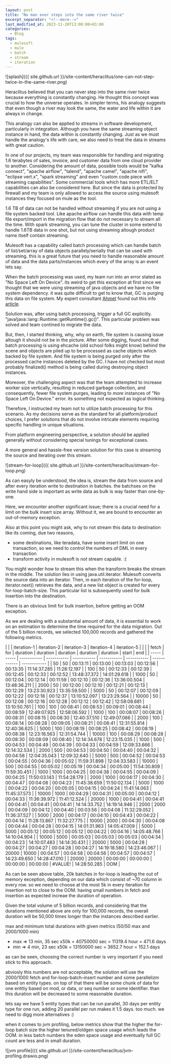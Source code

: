 ```yaml
---
layout: post
title: "No man ever steps into the same river twice"
excerpt_separator: "<!--more-->"
last_modified_at: 2023-11-20T13:00:00+03:00
categories:
  - Blog
tags:
  - mulesoft
  - mule
  - batch
  - stream
  - iteration
---
```


![splash]({{ site.github.url }}/site-content/heraclitus/one-can-not-step-twice-in-the-same-river.png)

Heraclitus believed that you can never step into the same river twice because everything is constantly changing. He thought this concept was crucial to how the universe operates. In simpler terms, his analogy suggests that even though a river may look the same, the water and life within it are always in change.

This analogy can also be applied to streams in software development, particularly in integration. Although you have the same streaming object instance in hand, the data within is constantly changing. Just as we must handle the analogy's life with care, we also need to treat the data in streams with great caution. 

In one of our projects, my team was responsible for handling and migrating 1.6 terabytes of sales, invoice, and customer data from one cloud provider to another. Considering the amount of data, possible tools would be  "kafka connect", "apache airflow", "talend", "apache camel", "apache nifi", "eclipse vert.x", "spark streaming" and even  "custom code piece with streaming capabilities". Some commercial tools which has more ETL/ELT capabilities can also be  considered here.  But since the data is protected by firewall and my team is only allowed to access the source using mulesoft instances they focused on mule as the tool. 

1.6 TB of data can not be handled without streaming if you are not using a file system backed tool. Like apache airflow can handle this data with temp file export/import in the migration flow that do not necessary to stream all the time. With spark streaming, you can tune the cluster in some extend to handle 1.6TB data in one shot, but not using streaming altough product name itself contain streaming. 

Mulesoft has a capability called batch processing which can handle batch of list/set/array of data objects parallely/serially that can be  used with streaming. this is a great future that you need to handle reasonable amount of data and the data parts/instances which every of the array is an event lets say. 

When the batch processing was used, my team run into an error stated as "No Space Left On Device". its weird to get this exception at first  since we thought that we were using streaming of java objects and we have no file system dependency. it was quite difficult to get to know that, GC is purging this data on file system. My expert consultant [Ahmet](https://www.linkedin.com/in/ahmetdegirmencioglu/) found out this info [article](https://help.mulesoft.com/s/article/No-Space-Left-On-Device-Error-Caused-By-Huge-Volume-of-DataWeave-Temporary-Files).

Solution was, after using batch processing, trigger a full GC explicitly. "java!java::lang::Runtime::getRuntime().gc()". This particular problem was solved and team contined to migrate the data. 

But, then, I started thinking, why, why on earth, file system is causing issue altough it should not be in the picture. After some  digging, found out that batch processing is using ehcache (old school folks might know) behind the scene and objects are piled  up to be processed as  cache objects which backed by file system. And file system is being purged only after the processed cache instances deleted by the GC. I have not checked but most probably finalized() method is being called during destroying object instances. 

Moreover, the challenging aspect was that the team attempted to increase worker size vertically, resulting in reduced garbage collection, and consequently, fewer file system purges, leading to *more* instances of "No Space Left On Device." error. its something not expected as logical thinking.

Therefore, I instructed my team not to utilize batch processing for this scenario. As my decisions serve as the standard for all platform/product choices, I prefer solutions that do not involve intricate elements requiring specific handling in unique situations.

From platform engineering perspective, a solution should be applied generally without considering special tunings for exceptional cases.   

A more general and hassle-free version solution for this case is streaming the source and iterating over this stream. 

![stream-for-loop]({{ site.github.url }}/site-content/heraclitus/stream-for-loop.png)

As can easyly be understood, the idea is, stream the data from source and after every iteration write to destination in batches. the batchses on the write hand side is important as  write data as bulk is way faster than one-by-one. 

Here, we encounter another significant issue; there is a crucial need for a limit on the bulk insert size array. Without it, we are bound to encounter an out-of-memory exception. 

Also at this point you might ask, why to not stream this data to destination like its coming, due two reasons,
  -  some destinations, like teradata, have some insert limit on one transaction, so we need to control the numbers of DML in every transaction
  -  transform activity in mulesoft is *not* stream capable. :( 

You might wonder how to stream this when the transform breaks the stream in the middle. The solution lies in using java.util.iterator. Mulesoft converts the source data into an iterator. Then, in each iteration of the for-loop, iterator.next() retrieves the data, and a new list object is created for every for-loop-batch-size. This particular list is subsequently used for bulk insertion into the destination.

There is an obvious limit for bulk insertion, before getting an OOM exception. 

As we are dealing with a substantial amount of data, it is essential to work on an estimation to determine the time required for the data migration. Out of the 5 billion records, we selected 100,000 records and gathered the following metrics.

|       |       | iteration-1 | iteration-2 | iteration-3 | iteration-4 | iteration-5 |              |              |
| fetch | for   | duration    | duration    | duration    | duration    | duration    | start        | end          |
| ----- | ----- | ----------- | ----------- | ----------- | ----------- | ----------- | ------------ | ------------ |
| 50    | 50    | 00:13:11    | 00:13:00    | 00:13:03    | 00:12:56    | 00:13:35    | 11:14:37.285 | 11:28:12.197 |
| 100   | 50    | 00:12:33    | 00:12:39    | 00:12:45    | 00:12:33    | 00:12:52    | 13:48:37.372 | 14:01:29.618 |
| 1000  | 50    | 00:12:04    | 00:12:14    | 00:11:59    | 00:12:10    | 00:12:36    | 13:36:00.504 | 13:48:36.211 |
| 2000  | 50    | 00:12:00    | 00:12:10    | 00:12:21    | 00:12:13    | 00:12:29    | 13:23:30.923 | 13:35:59.500 |
| 5000  | 50    | 00:12:07    | 00:12:09    | 00:12:22    | 00:12:18    | 00:12:37    | 13:10:52.097 | 13:23:29.564 |
| 10000 | 50    | 00:12:08    | 00:12:16    | 00:12:28    | 00:12:12    | 00:12:42    | 12:58:08.681 | 13:10:50.761 |
| 100   | 100   | 00:08:41    | 00:08:53    | 00:09:01    | 00:08:44    | 00:08:59    | 12:49:07.925 | 12:58:06.592 |
| 1000  | 100   | 00:08:07    | 00:08:26    | 00:08:31    | 00:08:15    | 00:08:30    | 12:40:37.510 | 12:49:07.066 |
| 2000  | 100   | 00:08:14    | 00:08:28    | 00:09:05    | 00:08:21    | 00:08:41    | 12:31:55.814 | 12:40:36.625 |
| 5000  | 100   | 00:08:19    | 00:08:25    | 00:08:42    | 00:08:19    | 00:08:38    | 12:23:16.563 | 12:31:54.744 |
| 10000 | 100   | 00:08:29    | 00:08:28    | 00:08:30    | 00:08:09    | 00:08:40    | 12:14:34.678 | 12:23:15.035 |
| 1000  | 500   | 00:04:53    | 00:04:49    | 00:04:39    | 00:04:33    | 00:04:59    | 12:09:33.666 | 12:14:32.534 |
| 2000  | 500   | 00:04:53    | 00:04:50    | 00:04:40    | 00:04:32    | 00:04:58    | 12:04:35.043 | 12:09:32.640 |
| 5000  | 500   | 00:04:52    | 00:04:53    | 00:04:55    | 00:04:36    | 00:05:02    | 11:59:31.898 | 12:04:33.583 |
| 10000 | 500   | 00:04:55    | 00:05:02    | 00:05:19    | 00:04:34    | 00:05:00    | 11:54:30.809 | 11:59:30.451 |
| 1000  | 1000  | 00:04:25    | 00:04:38    | 00:04:55    | 00:04:09    | 00:04:25    | 11:50:03.143 | 11:54:28.179 |
| 2000  | 1000  | 00:04:17    | 00:04:30    | 00:04:47    | 00:04:08    | 00:04:23    | 11:45:38.659 | 11:50:02.134 |
| 5000  | 1000  | 00:04:22    | 00:04:20    | 00:05:05    | 00:04:15    | 00:04:24    | 11:41:14.063 | 11:45:37.573 |
| 10000 | 1000  | 00:04:29    | 00:04:31    | 00:05:00    | 00:04:12    | 00:04:33    | 11:36:39.972 | 11:41:12.524 |
| 20000 | 1000  | 00:04:41    | 00:04:41    | 00:04:41    | 00:04:41    | 00:04:41    | 14:14:33.752 | 14:19:14.946 |
| 2000  | 2000  | 00:04:09    | 00:04:12    | 00:04:40    | 00:03:56    | 00:04:08    | 11:32:29.052 | 11:36:37.527 |
| 5000  | 2000  | 00:04:17    | 00:04:10    | 00:04:43    | 00:04:22    | 00:04:14    | 11:28:13.867 | 11:32:27.775 |
| 10000 | 2000  | 00:04:30    | 00:04:08    | 00:04:44    | 00:04:28    | 00:04:15    | 14:01:31.963 | 14:05:47.009 |
| 5000  | 5000  | 00:05:12    | 00:05:12    | 00:05:12    | 00:04:22    | 00:04:16    | 14:05:48.766 | 14:10:04.904 |
| 10000 | 5000  | 00:05:03    | 00:05:03    | 00:05:03    | 00:04:34    | 00:04:23    | 14:10:07.483 | 14:14:30.431 |
| 20000 | 5000  | 00:04:28    | 00:04:27    | 00:04:27    | 00:04:28    | 00:04:27    | 14:19:18.580 | 14:23:46.067 |
| 20000 | 10000 | 00:04:57    | 00:04:58    | 00:04:56    | 00:04:57    | 00:04:57    | 14:23:49.650 | 14:28:47.010 |
| 20000 | 20000 | 00:00:00    | 00:00:00    | 00:00:00    | 00:00:00    | #VALUE!     | 14:28:50.285 | OOM          |

As can be seen above table, 20k batches in for-loop is leading the out of memory exception, depending on our data which consist of ~70 column in every row. so we need to choose at the most 5k in every iteration for insertion not to close to the OOM. having small numbers in fetch and insertion as expected increae the duration of operation.

Given the total volume of 5 billion records, and considering that the durations mentioned above are only for 100,000 records, the overall duration will be 50,000 times longer than the instances described earlier.

max and minimum total durations with given metrics (50/50 max and 2000/1000 min)
 * max => 13 min, 35 sec x50k = 40750000 sec = 11319.4 hour  = 471.6 days
 * min =>  4 min, 23 sec x50k = 13150000 sec = 3652.7  hour  = 152.1 days

as can be seen, choosing the correct number is very important if you need stick to this approach. 

abviosly this numbers are not acceptable, the solution will use the 2000/1000 fetch and for-loop-batch-insert number and some parallelizm based on entity types. on top of that there will be some chunk of data for one entitiy based on mod, or data, or seq number or some identifier. than this duration will be decreased to some reasonable duration. 

lets say we have 5 entity types that can be run parallel, 30 days per entity type for one run, adding  20 parallel per run makes it 1.5 days. too much. we need to digg more alternatives :)

when it comes to jvm profiling, below metrics show that the higher the for-loop batch size the higher tenured/oldgen space usage which leads the OOM. in less batch numbers the eden space usage and eventually full GC count are less and in small duration. 

![jvm profile]({{ site.github.url }}/site-content/heraclitus/jvm-profilng.drawio.png)

